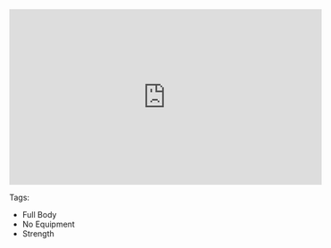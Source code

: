 <iframe width="560" height="315" src="https://www.youtube.com/embed/oAPCPjnU1wA" frameborder="0" allow="accelerometer; autoplay; encrypted-media; gyroscope; picture-in-picture" allowfullscreen></iframe>

Tags:
* Full Body
* No Equipment
* Strength